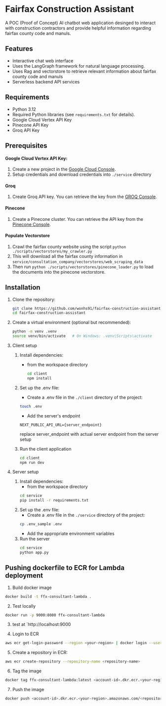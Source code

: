 # Fairfax Construction Assistant

A POC (Proof of Concept) AI chatbot web application desinged to interact with construction contractors and provide helpful information regarding fairfax county code and manuls. 

## Features
- Interactive chat web interface
- Uses the LangGraph framework for natural language processing.
- Uses Rag and vectorstore to retrieve relevant information about fairfax county code and manuls
- Serverless backend API services


## Requirements

- Python 3.12
- Required Python libraries (see `requirements.txt` for details).
- Google Cloud Vertex API Key
- Pinecone API Key
- Groq API Key

## Prerequisites

#### Google Cloud Vertex API Key:
  1. Create a new project in the [Google Cloud Console](https://console.cloud.google.com/). 
  2. Setup credentials and download credentials into `./service` directory
   
#### Groq
  1. Create Groq API key. You can retrieve the key from the [GROQ Console](https://console.groq.com/keys).
#### Pinecone
  1. Create a Pinecone cluster. You can retrieve the API key from the [Pinecone Console](https://console.pinecone.io/).

#### Populate Vectorstore
  1. Crawl the fairfax county website using the script `python ./scripts/vectorstores/my_crawler.py`
  2. This will download all the fairfax county information in `service/consultation_company/vectorstores/web_scraping_data`
  3. Then run `python ./scripts/vectorstores/pinecone_loader.py` to load the documents into the pinecone vectorstore.


## Installation

1. Clone the repository:
    ```bash
    git clone https://github.com/wonhs91/fairfax-construction-assistant.git
    cd fairfax-construction-assistant
    ```
2. Create a virtual environment (optional but recommended):
    ```bash
    python -m venv .venv
    source venv/bin/activate   # On Windows: .venv\Scripts\activate
    ```

3. Client setup
   1. Install dependencies:
      * from the workspace directory
        ```bash
        cd client
        npm install
        ```

   2. Set up the .env file:
       - Create a .env file in the `./client` directory of the project:
       ```bash
       touch .env
       ```
       - Add the server's endpoint
        ```
        NEXT_PUBLIC_API_URL={server_endpoint}
        ```
        replace server_endpoint with actual server endpoint from the server setup
  
   3. Run the client application
        ```bash
        cd client
        npm run dev
        ```
4. Server setup
   1. Install dependencies:
        * from the workspace directory
        ```bash
        cd service
        pip install -r requirements.txt
        ```
   2. Set up the .env file:
       - Create a .env file in the `./service` directory of the project:
       ```bash
       cp .env_sample .env
       ```
       - Add the appropriate environment variables
   3. Run the server
        ```bash
        cd service
        python app.py
        ```



## Pushing dockerfile to ECR for Lambda deployment
1. Build docker image 
```bash
docker build -t ffx-consultant-lambda .
```

2. Test locally
```bash
docker run -p 9000:8080 ffx-consultant-lambda
```

3. test at `http://localhost:9000

4. Login to ECR
``` bash
aws ecr get-login-password --region <your-region> | docker login --username AWS --password-stdin <account-id>.dkr.ecr.<your-region>.amazonaws.com
```
5. Create a repository in ECR:
```bash
aws ecr create-repository --repository-name <repository-name>
```

6. Tag the image
```bash
docker tag ffx-consultant-lambda:latest <account-id>.dkr.ecr.<your-region>.amazonaws.com/<repository-name>:latest
```

7. Push the image
```bash
docker push <account-id>.dkr.ecr.<your-region>.amazonaws.com/<repository-name>:latest
```
